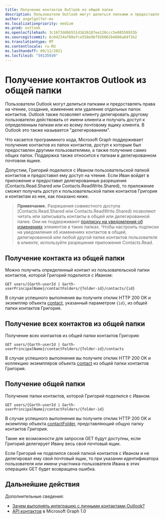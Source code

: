 ```yaml
---
title: Получение контактов Outlook из общей папки
description: Пользователи Outlook могут делиться папками и предоставлять права на чтение, создание, изменение или удаление отдельных папок контактов. Outlook также позволяет клиенту делегировать другому пользователю действовать от имени клиента.
author: angelgolfer-ms
ms.localizationpriority: medium
ms.prod: outlook
ms.openlocfilehash: 3c1673dd6b551d1626187ee120ccc5e08550933b
ms.sourcegitcommit: 6c04234af08efce558e9bf926062b4686a84f1b2
ms.translationtype: MT
ms.contentlocale: ru-RU
ms.lasthandoff: 09/12/2021
ms.locfileid: "59135930"
---
```

# <a name="get-outlook-contacts-in-a-shared-folder"></a>Получение контактов Outlook из общей папки

Пользователи Outlook могут делиться папками и предоставлять права на чтение, создание, изменение или удаление отдельных папок контактов. Outlook также позволяет клиенту делегировать другому пользователю действовать от имени клиента и получать доступ к определенным папкам или ко всему почтовому ящику клиента. В Outlook это также называется "делегированием".

Что касается программного кода, Microsoft Graph поддерживает получение контактов из папок контактов, доступ к которым был предоставлен другими пользователями, а также получение самих общих папок. Поддержка также относится к папкам в делегированном почтовом ящике.

Допустим, Григорий поделился с Иваном пользовательской папкой контактов и предоставил ему доступ на чтение. Если Иван войдет в приложение и предоставит делегированные разрешения (Contacts.Read.Shared или Contacts.ReadWrite.Shared), то приложение сможет получать доступ к пользовательской папке контактов Григория и контактам из нее, как показано ниже.

> **Примечание.** Разрешения совместного доступа (Contacts.Read.Shared или Contacts.ReadWrite.Shared) позволяют читать или записывать контакты в общей или делегированной папке. Они не поддерживают [подписку на уведомления об изменениях](webhooks.md) элементов в таких папках. Чтобы настроить подписки на уведомления об изменениях контактов в общей, делегированной или любой другой папке контактов пользователя в клиенте, используйте разрешение приложения Contacts.Read.

## <a name="get-a-contact-in-the-shared-folder"></a>Получение контакта из общей папки

Можно получить определенный контакт из пользовательской папки контактов, которой Григорий поделился с Иваном:

<!-- { "blockType": "ignored" } -->
```http
GET users/{Garth-userId | Garth-userPrincipalName}/contactFolders/{folder-id}/contacts/{id}
```

В случае успешного выполнения вы получите отклик HTTP 200 OK и экземпляр объекта [contact](/graph/api/resources/contact?view=graph-rest-1.0), указанный параметром `{id}`, из общей папки контактов Григория.

## <a name="get-all-contacts-in-the-shared-folder"></a>Получение всех контактов из общей папки

Получение всех контактов из общей папки контактов Григория:

<!-- { "blockType": "ignored" } -->
```http
GET users/{Garth-userId | Garth-userPrincipalName}/contactFolders/{folder-id}/contacts
```

В случае успешного выполнения вы получите отклик HTTP 200 OK и коллекцию экземпляров объекта [contact](/graph/api/resources/contact?view=graph-rest-1.0) из общей папки контактов Григория.

## <a name="get-the-shared-folder"></a>Получение общей папки

Получение папки контактов, которой Григорий поделился с Иваном.

<!-- { "blockType": "ignored" } -->
```http
GET users/{Garth-userId | Garth-userPrincipalName}/contactFolders/{folder-id}
```

В случае успешного выполнения вы получите отклик HTTP 200 OK и экземпляр объекта [contactFolder](/graph/api/resources/contactfolder?view=graph-rest-1.0), представляющий общую папку контактов Григория.

Такие же возможности для запросов GET будут доступны, если Григорий делегирует Ивану весь свой почтовый ящик.

Если Григорий не поделился своей папкой контактов с Иваном и не делегировал ему свой почтовый ящик, то при указании идентификатора пользователя или имени участника-пользователя Ивана в этих операциях GET будет возвращена ошибка. 


## <a name="next-steps"></a>Дальнейшие действия

Дополнительные сведения:

- [Зачем выполнять интеграцию с личными контактами Outlook?](outlook-contacts-concept-overview.md)
- [API контактов](/graph/api/resources/contact?view=graph-rest-1.0) в Microsoft Graph 1.0
